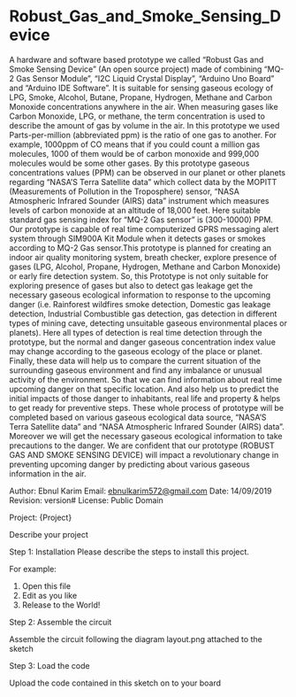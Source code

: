 # Robust_Gas_and_Smoke_Sensing_Device
A hardware and software based prototype we called “Robust Gas and Smoke Sensing Device” (An open source project) made of combining “MQ-2 Gas Sensor Module”, “I2C Liquid Crystal Display”, “Arduino Uno Board” and “Arduino IDE Software”. It is suitable for sensing gaseous ecology of LPG, Smoke, Alcohol, Butane, Propane, Hydrogen, Methane and Carbon Monoxide concentrations anywhere in the air. When measuring gases like Carbon Monoxide, LPG, or methane, the term concentration is used to describe the amount of gas by volume in the air. In this prototype we used Parts-per-million (abbreviated ppm) is the ratio of one gas to another. For example, 1000ppm of CO means that if you could count a million gas molecules, 1000 of them would be of carbon monoxide and 999,000 molecules would be some other gases. By this prototype gaseous concentrations values (PPM) can be observed in our planet or other planets regarding “NASA’S Terra Satellite data” which collect data by the MOPITT (Measurements of Pollution in the Troposphere) sensor, “NASA Atmospheric Infrared Sounder (AIRS) data” instrument which measures levels of carbon monoxide at an altitude of 18,000 feet. Here suitable standard gas sensing index for “MQ-2 Gas sensor” is (300-10000) PPM. Our prototype is capable of real time computerized GPRS messaging alert system through SIM900A Kit Module when it detects gases or smokes according to MQ-2 Gas sensor.This prototype is planned for creating an indoor air quality monitoring system, breath checker, explore presence of gases (LPG, Alcohol, Propane, Hydrogen, Methane and Carbon Monoxide) or early fire detection system. So, this Prototype is not only suitable for exploring presence of gases but also to detect gas leakage get the necessary gaseous ecological information to response to the upcoming danger (i.e. Rainforest wildfires smoke detection, Domestic gas leakage detection, Industrial Combustible gas detection, gas detection in different types of mining cave, detecting unsuitable gaseous environmental places or planets). Here all types of detection is real time detection through the prototype, but the normal and danger gaseous concentration index value may change according to the gaseous ecology of the place or planet. Finally, these data will help us to compare the current situation of the surrounding gaseous environment and find any imbalance or unusual activity of the environment. So that we can find information about real time upcoming danger on that specific location. And also help us to predict the initial impacts of those danger to inhabitants, real life and property &amp; helps to get ready for preventive steps. These whole process of prototype will be completed based on various gaseous ecological data source, “NASA’S Terra Satellite data” and “NASA Atmospheric Infrared Sounder (AIRS) data”. Moreover we will get the necessary gaseous ecological information to take precautions to the danger. We are confident that our prototype (ROBUST GAS AND SMOKE SENSING DEVICE) will impact a revolutionary change in preventing upcoming danger by predicting about various gaseous information in the air.

Author: Ebnul Karim
Email: ebnulkarim572@gmail.com
Date: 14/09/2019
Revision: version#
License: Public Domain

Project: {Project}

Describe your project

Step 1: Installation
Please describe the steps to install this project.

For example:

1. Open this file
2. Edit as you like
3. Release to the World!

Step 2: Assemble the circuit

Assemble the circuit following the diagram layout.png attached to the sketch

Step 3: Load the code

Upload the code contained in this sketch on to your board
